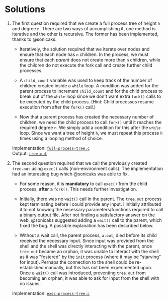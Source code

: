 # Solutions

1. The first question required that we create a full process tree of height `h` and degree `n`. There are two ways of accomplishing it, one method is iterative and the other is recursive. The former has been implemented, thanks to @sonicaks. 

    - Iteratively, the solution required that we iterate over nodes and ensure that each node has `n` children. In the process, we must ensure that each _parent_ does not create more than `n` children, while the children do not execute the fork call and create further child processes. 
    
    - A `child_count` variable was used to keep track of the number of children created inside a `while` loop. A condition was added for the parent process to increment `child_count` and for the child process to break out of the `while` loop since we don't want extra `fork()` calls to be executed by the child process. (Hint: Child processes resume execution from after the `fork()` call.)
    
    - Now that a parent process has created the necessary number of children, we need the child process to call `fork()` until it reaches the required degree `n`. We simply add a condition for this after the `while` loop. Since we want a tree of height `h`, we must repeat this process `h` times using a looping method of choice.

    Implementation: [`full-process-tree.c`](full-process-tree.c)   
    Output: [`tree.out`](tree.out)

2. The second question required that we call the previously created `tree.out` using `exec()` calls (non-environment calls). The implementation had an interesting bug which @sonicaks was able to fix.

    - For some reason, it is **mandatory** to call `exec()` from the child process, **after** a `fork()`. This needs further investigation.

    - Initially, there was no `wait()` call in the parent. The `tree.out` process kept terminating before I could provide any input. I initially attributed it to not knowing the necessary parameters/functions required to call a binary output file. After not finding a satisfactory answer on the web, @sonicaks suggested adding a `wait()` call to the parent, which fixed the bug. A possible explanation has been described below.

    - Without a wait call, the parent process, `a.out`, died before its child received the necessary input. Since input was provided from the shell and the shell was directly interacting with the parent, once `tree.out` became an orphan, it was unable to interact with the shell as it was "fostered" by the `init` process (where it may be "starving" for input). Perhaps the connection to the shell could be re-established manually, but this has not been experimented upon. Once a `wait()` call was introduced, preventing `tree.out` from becoming an orphan, it was able to ask for input from the shell with no issues.

    Implementation: [`exec-process-tree.c`](exec-process-tree.c)